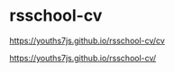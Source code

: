 # rsschool-cv

https://youths7js.github.io/rsschool-cv/cv  

https://youths7js.github.io/rsschool-cv/
